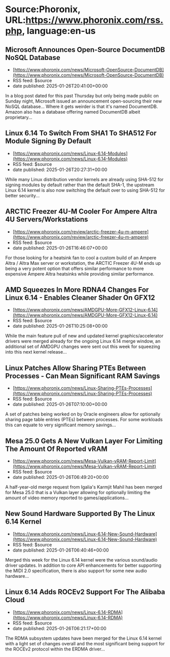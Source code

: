 # Source:Phoronix, URL:https://www.phoronix.com/rss.php, language:en-us

## Microsoft Announces Open-Source DocumentDB NoSQL Database
 - [https://www.phoronix.com/news/Microsoft-OpenSource-DocumentDB](https://www.phoronix.com/news/Microsoft-OpenSource-DocumentDB)
 - RSS feed: $source
 - date published: 2025-01-26T20:41:00+00:00

In a blog post dated for this past Thursday but only being made public on Sunday night, Microsoft issued an announcement open-sourcing their new NoSQL database... Where it gets weirder is that it's named DocumentDB. Amazon also has a database offering named DocumentDB albeit proprietary...

## Linux 6.14 To Switch From SHA1 To SHA512 For Module Signing By Default
 - [https://www.phoronix.com/news/Linux-6.14-Modules](https://www.phoronix.com/news/Linux-6.14-Modules)
 - RSS feed: $source
 - date published: 2025-01-26T20:27:31+00:00

While many Linux distribution vendor kernels are already using SHA-512 for signing modules by default rather than the default SHA-1,  the upstream Linux 6.14 kernel is also now switching the default over to using SHA-512 for better security...

## ARCTIC Freezer 4U-M Cooler For Ampere Altra 4U Servers/Workstations
 - [https://www.phoronix.com/review/arctic-freezer-4u-m-ampere](https://www.phoronix.com/review/arctic-freezer-4u-m-ampere)
 - RSS feed: $source
 - date published: 2025-01-26T16:46:07+00:00

For those looking for a heatsink fan to cool a custom build of an Ampere Altra / Altra Max server or workstation, the ARCTIC Freezer 4U-M ends up being a very potent option that offers similar performance to more expensive Ampere Altra heatsinks while providing similar performance.

## AMD Squeezes In More RDNA4 Changes For Linux 6.14 - Enables Cleaner Shader On GFX12
 - [https://www.phoronix.com/news/AMDGPU-More-GFX12-Linux-6.14](https://www.phoronix.com/news/AMDGPU-More-GFX12-Linux-6.14)
 - RSS feed: $source
 - date published: 2025-01-26T10:25:08+00:00

While the main feature pull of new and updated kernel graphics/accelerator drivers were merged already for the ongoing Linux 6.14 merge window, an additional set of AMDGPU changes were sent out this week for squeezing into this next kernel release...

## Linux Patches Allow Sharing PTEs Between Processes - Can Mean Significant RAM Savings
 - [https://www.phoronix.com/news/Linux-Sharing-PTEs-Processes](https://www.phoronix.com/news/Linux-Sharing-PTEs-Processes)
 - RSS feed: $source
 - date published: 2025-01-26T07:10:00+00:00

A set of patches being worked on by Oracle engineers allow for optionally sharing page table entries (PTEs) between processes. For some workloads this can equate to very significant memory savings...

## Mesa 25.0 Gets A New Vulkan Layer For Limiting The Amount Of Reported vRAM
 - [https://www.phoronix.com/news/Mesa-Vulkan-vRAM-Report-Limit](https://www.phoronix.com/news/Mesa-Vulkan-vRAM-Report-Limit)
 - RSS feed: $source
 - date published: 2025-01-26T06:49:20+00:00

A half-year-old merge request from Igalia's Karmjit Mahil has been merged for Mesa 25.0 that is a Vulkan layer allowing for optionally limiting the amount of video memory reported to games/applications...

## New Sound Hardware Supported By The Linux 6.14 Kernel
 - [https://www.phoronix.com/news/Linux-6.14-New-Sound-Hardware](https://www.phoronix.com/news/Linux-6.14-New-Sound-Hardware)
 - RSS feed: $source
 - date published: 2025-01-26T06:40:46+00:00

Merged this week for the Linux 6.14 kernel were the various sound/audio driver updates. In addition to core API enhancements for better supporting the MIDI 2.0 specification, there is also support for some new audio hardware...

## Linux 6.14 Adds ROCEv2 Support For The Alibaba Cloud
 - [https://www.phoronix.com/news/Linux-6.14-RDMA](https://www.phoronix.com/news/Linux-6.14-RDMA)
 - RSS feed: $source
 - date published: 2025-01-26T06:21:17+00:00

The RDMA subsystem updates have been merged for the Linux 6.14 kernel with a light set of changes overall and the most significant being support for the ROCEv2 protocol within the ERDMA driver...

